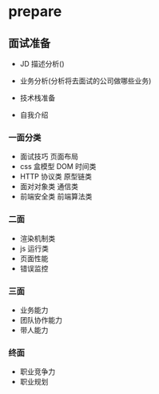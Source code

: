 # prepare

## 面试准备

- JD 描述分析()

- 业务分析(分析将去面试的公司做哪些业务)

- 技术栈准备

- 自我介绍

### 一面分类

- 面试技巧 页面布局
- css 盒模型 DOM 时间类
- HTTP 协议类 原型链类
- 面对对象类 通信类
- 前端安全类 前端算法类

### 二面

- 渲染机制类
- js 运行类
- 页面性能
- 错误监控

### 三面

- 业务能力
- 团队协作能力
- 带人能力

### 终面

- 职业竞争力
- 职业规划
